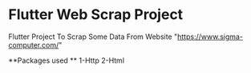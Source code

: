 # Flutter Web Scrap Project

Flutter Project To Scrap Some Data From Website "https://www.sigma-computer.com/"

**Packages used **
1-Http 
2-Html 
 
